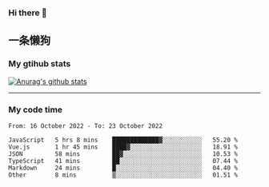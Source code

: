 ### Hi there 👋

## 一条懒狗
<!--
**kiss-me-quickly/kiss-me-quickly** is a ✨ _special_ ✨ repository because its `README.md` (this file) appears on your GitHub profile.

Here are some ideas to get you started:

- 🔭 I’m currently working on ...
- 🌱 I’m currently learning ...
- 👯 I’m looking to collaborate on ...
- 🤔 I’m looking for help with ...
- 💬 Ask me about ...
- 📫 How to reach me: ...
- 😄 Pronouns: ...
- ⚡ Fun fact: ...
-->


### My gtihub stats

[![Anurag's github stats](https://github-readme-stats.vercel.app/api?username=kiss-me-quickly)](https://github.com/anuraghazra/github-readme-stats)

***

### My code time

<!--START_SECTION:waka-->

```text
From: 16 October 2022 - To: 23 October 2022

JavaScript   5 hrs 8 mins    █████████████▓░░░░░░░░░░░   55.20 %
Vue.js       1 hr 45 mins    ████▓░░░░░░░░░░░░░░░░░░░░   18.91 %
JSON         58 mins         ██▓░░░░░░░░░░░░░░░░░░░░░░   10.53 %
TypeScript   41 mins         ██░░░░░░░░░░░░░░░░░░░░░░░   07.44 %
Markdown     24 mins         █░░░░░░░░░░░░░░░░░░░░░░░░   04.40 %
Other        8 mins          ▒░░░░░░░░░░░░░░░░░░░░░░░░   01.51 %
```

<!--END_SECTION:waka-->
